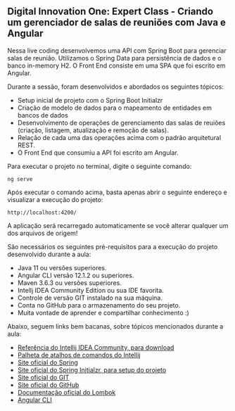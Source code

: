 <h2>Digital Innovation One: Expert Class - Criando um gerenciador de salas de reuniões com Java e Angular</h2>

Nessa live coding desenvolvemos uma API com Spring Boot para gerenciar salas de reunião. Utilizamos o Spring Data para persistência de dados e o banco in-memory H2. O Front End consiste em uma SPA que foi escrito em Angular.

Durante a sessão, foram desenvolvidos e abordados os seguintes tópicos:

* Setup inicial de projeto com o Spring Boot Initialzr
* Criação de modelo de dados para o mapeamento de entidades em bancos de dados
* Desenvolvimento de operações de gerenciamento das salas de reuiões (criação, listagem, atualização e remoção de salas).
* Relação de cada uma das operações acima com o padrão arquitetural REST.
* O Front End que consumiu a API foi escrito am Angular.

Para executar o projeto no terminal, digite o seguinte comando:

```shell script
ng serve
```

Após executar o comando acima, basta apenas abrir o seguinte endereço e visualizar a execução do projeto:
```
http://localhost:4200/
```

A aplicação será recarregado automaticamente se você alterar qualquer um dos arquivos de origem!

São necessários os seguintes pré-requisitos para a execução do projeto desenvolvido durante a aula:

* Java 11 ou versões superiores.
* Angular CLI versão 12.1.2 ou superiores.
* Maven 3.6.3 ou versões superiores.
* Intellj IDEA Community Edition ou sua IDE favorita.
* Controle de versão GIT instalado na sua máquina.
* Conta no GitHub para o armazenamento do seu projeto.
* Muita vontade de aprender e compartilhar conhecimento :)

Abaixo, seguem links bem bacanas, sobre tópicos mencionados durante a aula:

* [Referência do Intellij IDEA Community, para download](https://www.jetbrains.com/idea/download)
* [Palheta de atalhos de comandos do Intellij](https://resources.jetbrains.com/storage/products/intellij-idea/docs/IntelliJIDEA_ReferenceCard.pdf)
* [Site oficial do Spring](https://spring.io/)
* [Site oficial do Spring Initialzr, para setup do projeto](https://start.spring.io/)
* [Site oficial do GIT](https://git-scm.com/)
* [Site oficial do GitHub](http://github.com/)
* [Documentação oficial do Lombok](https://projectlombok.org/)
* [Angular CLI](https://github.com/angular/angular-cli)
